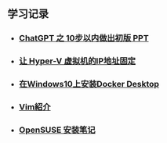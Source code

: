 **学习记录**
----
* ### [ChatGPT 之 10步以内做出初版 PPT](https://github.com/fantaro/KnowledgeBase/wiki/ChatGPT-%E4%B9%8B-10%E6%AD%A5%E4%BB%A5%E5%86%85%E5%81%9A%E5%87%BA%E5%88%9D%E7%89%88-PPT)
* ### [让 Hyper-V 虚拟机的IP地址固定](https://github.com/fantaro/KnowledgeBase/wiki/%E3%80%90Hyper-V%E3%80%91%E8%AE%A9%E8%99%9A%E6%8B%9F%E6%9C%BA%E7%9A%84IP%E5%9C%B0%E5%9D%80%E5%9B%BA%E5%AE%9A)
* ### [在Windows10上安装Docker Desktop](https://github.com/fantaro/KnowledgeBase/wiki/%E3%80%8EDocker%E5%AD%A6%E4%B9%A0%E3%80%8F%E5%9C%A8Windows10%E4%B8%8A%E5%AE%89%E8%A3%85Docker-Desktop)
* ### [Vim紹介](https://github.com/fantaro/KnowledgeBase/wiki/Vim%E7%B4%B9%E4%BB%8B)
* ### [OpenSUSE 安装笔记](https://github.com/fantaro/KnowledgeBase/blob/master/%E7%B3%BB%E7%BB%9F%E5%AE%89%E8%A3%85%E7%AC%94%E8%AE%B0/install%20linux_OpenSUSE.md)
